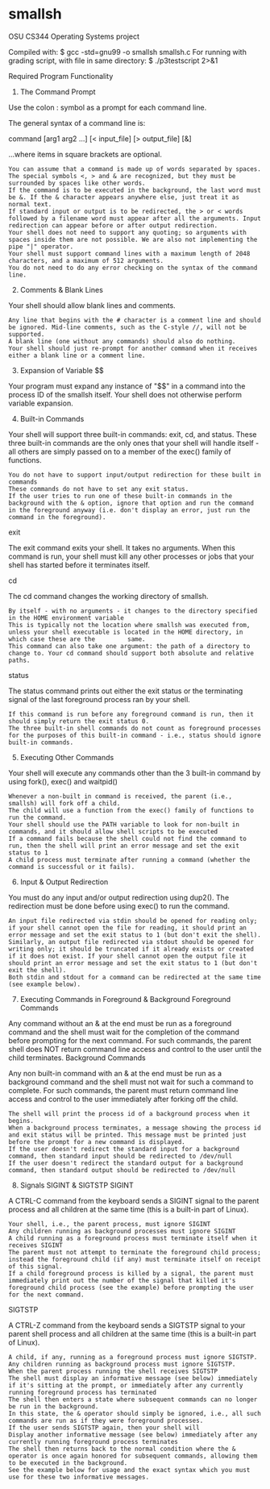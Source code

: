 # smallsh
OSU CS344 Operating Systems project

Compiled with: $ gcc -std=gnu99 -o smallsh smallsh.c
For running with grading script, with file in same directory: $ ./p3testscript 2>&1

Required Program Functionality
1. The Command Prompt

Use the colon : symbol as a prompt for each command line. 

The general syntax of a command line is:

command [arg1 arg2 ...] [< input_file] [> output_file] [&]

…where items in square brackets are optional.

    You can assume that a command is made up of words separated by spaces.
    The special symbols <, > and & are recognized, but they must be surrounded by spaces like other words.
    If the command is to be executed in the background, the last word must be &. If the & character appears anywhere else, just treat it as normal text.
    If standard input or output is to be redirected, the > or < words followed by a filename word must appear after all the arguments. Input redirection can appear before or after output redirection.
    Your shell does not need to support any quoting; so arguments with spaces inside them are not possible. We are also not implementing the pipe "|" operator.
    Your shell must support command lines with a maximum length of 2048 characters, and a maximum of 512 arguments.
    You do not need to do any error checking on the syntax of the command line.

2. Comments & Blank Lines

Your shell should allow blank lines and comments.

    Any line that begins with the # character is a comment line and should be ignored. Mid-line comments, such as the C-style //, will not be supported.
    A blank line (one without any commands) should also do nothing.
    Your shell should just re-prompt for another command when it receives either a blank line or a comment line.

3. Expansion of Variable $$

Your program must expand any instance of "$$" in a command into the process ID of the smallsh itself. Your shell does not otherwise perform variable expansion. 

4. Built-in Commands

Your shell will support three built-in commands: exit, cd, and status. These three built-in commands are the only ones that your shell will handle itself - all others are simply passed on to a member of the exec() family of functions.

    You do not have to support input/output redirection for these built in commands
    These commands do not have to set any exit status.
    If the user tries to run one of these built-in commands in the background with the & option, ignore that option and run the command in the foreground anyway (i.e. don't display an error, just run the command in the foreground).

exit

The exit command exits your shell. It takes no arguments. When this command is run, your shell must kill any other processes or jobs that your shell has started before it terminates itself.

cd

The cd command changes the working directory of smallsh.

    By itself - with no arguments - it changes to the directory specified in the HOME environment variable
    This is typically not the location where smallsh was executed from, unless your shell executable is located in the HOME directory, in which case these are the         same.
    This command can also take one argument: the path of a directory to change to. Your cd command should support both absolute and relative paths.

status

The status command prints out either the exit status or the terminating signal of the last foreground process ran by your shell.

    If this command is run before any foreground command is run, then it should simply return the exit status 0.
    The three built-in shell commands do not count as foreground processes for the purposes of this built-in command - i.e., status should ignore built-in commands.

5. Executing Other Commands

Your shell will execute any commands other than the 3 built-in command by using fork(), exec() and waitpid()

    Whenever a non-built in command is received, the parent (i.e., smallsh) will fork off a child.
    The child will use a function from the exec() family of functions to run the command.
    Your shell should use the PATH variable to look for non-built in commands, and it should allow shell scripts to be executed
    If a command fails because the shell could not find the command to run, then the shell will print an error message and set the exit status to 1
    A child process must terminate after running a command (whether the command is successful or it fails).

6. Input & Output Redirection

You must do any input and/or output redirection using dup2(). The redirection must be done before using exec() to run the command.

    An input file redirected via stdin should be opened for reading only; if your shell cannot open the file for reading, it should print an error message and set the exit status to 1 (but don't exit the shell).
    Similarly, an output file redirected via stdout should be opened for writing only; it should be truncated if it already exists or created if it does not exist. If your shell cannot open the output file it should print an error message and set the exit status to 1 (but don't exit the shell).
    Both stdin and stdout for a command can be redirected at the same time (see example below).

7. Executing Commands in Foreground & Background
Foreground Commands

Any command without an & at the end must be run as a foreground command and the shell must wait for the completion of the command before prompting for the next command. For such commands, the parent shell does NOT return command line access and control to the user until the child terminates.
Background Commands

Any non built-in command with an & at the end must be run as a background command and the shell must not wait for such a command to complete. For such commands, the parent must return command line access and control to the user immediately after forking off the child.

    The shell will print the process id of a background process when it begins.
    When a background process terminates, a message showing the process id and exit status will be printed. This message must be printed just before the prompt for a new command is displayed.
    If the user doesn't redirect the standard input for a background command, then standard input should be redirected to /dev/null
    If the user doesn't redirect the standard output for a background command, then standard output should be redirected to /dev/null

8. Signals SIGINT & SIGTSTP
SIGINT

A CTRL-C command from the keyboard sends a SIGINT signal to the parent process and all children at the same time (this is a built-in part of Linux).

    Your shell, i.e., the parent process, must ignore SIGINT
    Any children running as background processes must ignore SIGINT
    A child running as a foreground process must terminate itself when it receives SIGINT
    The parent must not attempt to terminate the foreground child process; instead the foreground child (if any) must terminate itself on receipt of this signal.
    If a child foreground process is killed by a signal, the parent must immediately print out the number of the signal that killed it's foreground child process (see the example) before prompting the user for the next command.

SIGTSTP

A CTRL-Z command from the keyboard sends a SIGTSTP signal to your parent shell process and all children at the same time (this is a built-in part of Linux).

    A child, if any, running as a foreground process must ignore SIGTSTP.
    Any children running as background process must ignore SIGTSTP.
    When the parent process running the shell receives SIGTSTP
    The shell must display an informative message (see below) immediately if it's sitting at the prompt, or immediately after any currently running foreground process has terminated
    The shell then enters a state where subsequent commands can no longer be run in the background.
    In this state, the & operator should simply be ignored, i.e., all such commands are run as if they were foreground processes.
    If the user sends SIGTSTP again, then your shell will
    Display another informative message (see below) immediately after any currently running foreground process terminates
    The shell then returns back to the normal condition where the & operator is once again honored for subsequent commands, allowing them to be executed in the background.
    See the example below for usage and the exact syntax which you must use for these two informative messages.

